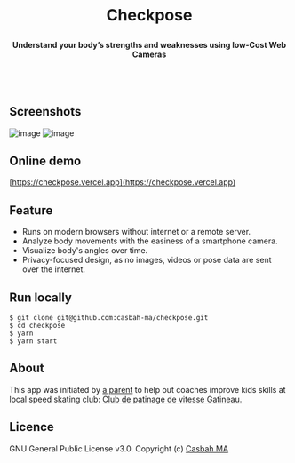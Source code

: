 <h1 align="center">
  <br>
  
 
Checkpose
 

</h1>

<h4 align="center">Understand your body’s strengths and weaknesses using low-Cost Web Cameras</h4>
  <br><br>
 

## Screenshots

![image](https://user-images.githubusercontent.com/9310597/227669723-864c6e54-a431-4ad0-963e-d9f694e375be.png)
![image](https://user-images.githubusercontent.com/9310597/227669749-d4d52491-e3c5-41f8-a764-96b441ec93d3.png)

## Online demo
[https://checkpose.vercel.app](https://checkpose.vercel.app)

## Feature
- Runs on modern browsers without internet or a remote server.
- Analyze body movements with the easiness of a smartphone camera.
- Visualize body's angles over time.
- Privacy-focused design, as no images, videos or pose data are sent over the internet.


## Run locally
  ```
  $ git clone git@github.com:casbah-ma/checkpose.git
  $ cd checkpose
  $ yarn
  $ yarn start
  ```


## About
This app was initiated by [a parent](https://github.com/yelabbassi) to help out coaches improve kids skills at  local speed skating club: [Club de patinage de vitesse Gatineau.](https://www.cpvgatineau.ca/)


## Licence
GNU General Public License v3.0. Copyright (c) [Casbah MA](https://github.com/casbah-ma)
